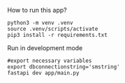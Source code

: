How to run this app?
```
python3 -m venv .venv
source .venv/scripts/activate
pip3 install -r requirements.txt
```
Run in development mode
```
#export necessary variables
export dbconnectionstring='smstring'
fastapi dev app/main.py
```